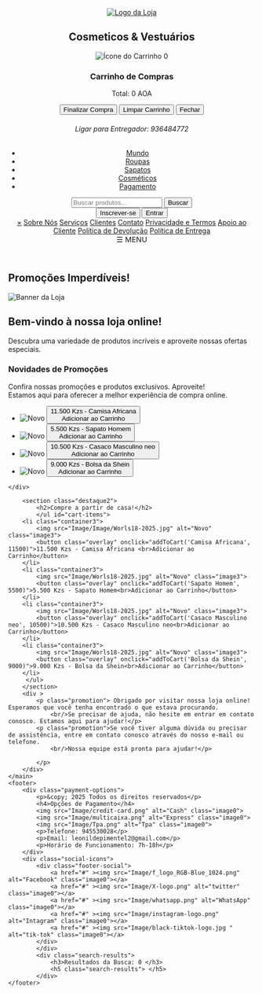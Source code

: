 <!DOCTYPE html>
<html lang="pt-BR">
    <head>
        <meta http-equiv="X-UA-Compatible" content="IE=edge">
        <meta name="language" content="en-US, en-GB">
        <meta name="language" content="pt-AO, pt-PT">
        <meta name="language" content="Portuguese (Angola)">
        <meta name="language" content="pt-BR, pt-PT">
        <meta charset="UTF-8">
        <meta name="viewport" content="width=device-width, initial-scale=1.0">
        <meta name="description" content="Compre roupas, sapatos, cosméticos e acessórios de alta qualidade na nossa loja online. Aproveite promoções imperdíveis!">
        <meta name="keywords" content="loja online, roupas, sapatos, cosméticos, acessórios, promoções, qualidade">
        <meta name="author" content="Leonilde Pimentel">
        <meta name="author" content="Lizzie burb">
        <meta name="robots" content="index, follow">
        <title>Loja-Virtual</title>
        <link rel="icon" type="image/x-icon" href="Image/favicon.jpg" class="favicon">
        <link rel="stylesheet" href="styles.css">
        <link rel="stylesheet" href="https://cdnjs.cloudflare.com/ajax/libs/font-awesome/6.0.0-beta3/css/all.min.css" 
         integrity="sha384-k6RqeWeci5ZR/Lv4MR0sA0FfDOM8d7xj1z5l5e5e5e5e5e5e5e5e5e5e5e5e5" crossorigin="anonymous">
        <script src="Javascript.js" defer></script>
    </head>
<body>
    <header>
        <nav>
            <div class="logo">
                <a href="LeonildePimentel_Galeria.html" target=" _blank">
                    <img class="logo" src="Image/Fashion2-Logo.png" alt="Logo da Loja">
                </a>
            </div>
            <h1>Cosmeticos & Vestuários</h1>
            <section class="cart1">
                <div class="cart-icon" id="cart-icon" onclick="openCart()">
                    <img src="Image/cart-icon.jpg" alt="Ícone do Carrinho" class="cart-image">
                    <span class="cart-count">0</span>
                </div>
                </section>
                <section class="cart2">
                <div class="cart-display" id="cart">
                    <h3>Carrinho de Compras</h3>
                    <ul id="cart-items"></ul>
                    <p>Total: <span id="total-price">0</span> AOA</p>
                    <button onclick="checkout()">Finalizar Compra</button>
                    <button onclick="clearCart()">Limpar Carrinho</button>
                    <button onclick="closeCart()">Fechar</button>
                    <h6 id="cart-message">Ligar para Entregador: 936484772</h6>
                </div>
            </section>  
            </div>
                <ul class="nav-links">
                    <li><a href="#contact">Mundo</a></li>
                <li><a href="Roupas-Universais.html" target="_blank">Roupas</a></li>
                <li><a href="Sapato-Universais.html" target="_blank">Sapatos</a></li>
                <li><a href="Cosmeticos-Universais.html" target="_blank">Cosméticos</a></li>
                <li><a href="#payment">Pagamento</a></li>
            </ul>
            <div class="search-bar">
                <input class="linp" type="text" placeholder="Buscar produtos..." id="search-input">
                <button class="linp" onclick="searchProducts()" aria-label="Buscar Produtos">Buscar</button>
            </div>
            <section class="botao">
                <div class="auth-buttons">
                    <button onclick="subscribe()">Inscrever-se</button>
                    <button onclick="login()">Entrar</button>
                </div>
            </section>
            <div class="sidebar3">
                <div id="mySidenav" class="sidenav">
                    <a href="javascript:void(0)" class="closebtn" onclick="closeNav()">&times;</a>
                    <a href="Sobre nós.html" target="_blank">Sobre Nós</a>
                    <a href="Servicos.html" target="_blank">Serviços</a>
                    <a href="#">Clientes</a>
                    <a href="#">Contato</a>
                    <a href="Privacidade & termos.html" target="_blank">Privacidade e Termos</a>
                    <a href="#">Apoio ao Cliente</a>
                    <a href="Politica de Devolucao.html" target="">Política de Devolução</a>
                    <a href="Politica de Entrega.html" target="_blank">Política de Entrega</a>
                </div>
                <span style="font-size: 15px; cursor: pointer;" onclick="openNav()">&#9776; MENU</span>
            </div>
        </nav>
    </header>
    <main>
        <section class="banner">
            <h1>Promoções Imperdíveis!</h1>
            <img src="Image/banner.jpg" alt="Banner da Loja" class="banner-image">
            <div class="banner-text">
                <h2>Bem-vindo à nossa loja online!</h2>
                <p class="promotion">Descubra uma variedade de produtos incríveis e aproveite nossas ofertas especiais.</p>
            </div>
        </section>
        <section id="modal" class="modal" style="display: none;">
            <div class="modal-content">
                <button onclick="openModal" class="modal-button">Clica-me!</button>
            </div>
        </section>
        <div id="myModal">
            <h3>Novidades de Promoções</h3>
                <p class="promotion">Confira nossas promoções e produtos exclusivos. Aproveite! 
                    <br/>Estamos aqui para oferecer a melhor experiência de compra online.</p>
            <ul id="cart-items">
        <li class="container3">
            <img src="Image/Image/Worls18-2025.jpg" alt="Novo" class="image3">
            <button class="overlay" onclick="addToCart('Camisa Africana', 11500)">11.500 Kzs - Camisa Africana <br>Adicionar ao Carrinho</button>
        </li>
        <li class="container3">
            <img src="Image/Worls18-2025.jpg" alt="Novo" class="image3">
            <button class="overlay" onclick="addToCart('Sapato Homem', 5500)">5.500 Kzs - Sapato Homem<br>Adicionar ao Carrinho</button>
        </li>
        <li class="container3">
            <img src="Image/Worls18-2025.jpg" alt="Novo" class="image3">
            <button class="overlay" onclick="addToCart('Casaco Masculino neo', 10500)">10.500 Kzs - Casaco Masculino neo<br>Adicionar ao Carrinho</button>
        </li>
        <li class="container3">
            <img src="Image/Worls18-2025.jpg" alt="Novo" class="image3">
            <button class="overlay" onclick="addToCart('Bolsa da Shein', 9000)">9.000 Kzs - Bolsa da Shein<br>Adicionar ao Carrinho</button>
        </li>
        </ul>
       
    </div>
       
        <section class="destaque2">
            <h2>Compre a partir de casa!</h2>
            </ul id="cart-items">
        <li class="container3">
            <img src="Image/Image/Worls18-2025.jpg" alt="Novo" class="image3">
            <button class="overlay" onclick="addToCart('Camisa Africana', 11500)">11.500 Kzs - Camisa Africana <br>Adicionar ao Carrinho</button>
        </li>
        <li class="container3">
            <img src="Image/Worls18-2025.jpg" alt="Novo" class="image3">
            <button class="overlay" onclick="addToCart('Sapato Homem', 5500)">5.500 Kzs - Sapato Homem<br>Adicionar ao Carrinho</button>
        </li>
        <li class="container3">
            <img src="Image/Worls18-2025.jpg" alt="Novo" class="image3">
            <button class="overlay" onclick="addToCart('Casaco Masculino neo', 10500)">10.500 Kzs - Casaco Masculino neo<br>Adicionar ao Carrinho</button>
        </li>
        <li class="container3">
            <img src="Image/Worls18-2025.jpg" alt="Novo" class="image3">
            <button class="overlay" onclick="addToCart('Bolsa da Shein', 9000)">9.000 Kzs - Bolsa da Shein<br>Adicionar ao Carrinho</button>
        </li>
         </ul>
        </section>
        <div >
            <p class="promotion"> Obrigado por visitar nossa loja online! Esperamos que você tenha encontrado o que estava procurando.
                <br/>Se precisar de ajuda, não hesite em entrar em contato conosco. Estamos aqui para ajudar!</p>
            <p class="promotion">Se você tiver alguma dúvida ou precisar de assistência, entre em contato conosco através do nosso e-mail ou telefone.
                <br/>Nossa equipe está pronta para ajudar!</p> 

            </p>
        </div>
    </main>
    <footer>
        <div class="payment-options">
            <p>&copy; 2025 Todos os direitos reservados</p>
            <h4>Opções de Pagamento</h4>
            <img src="Image/credit-card.png" alt="Cash" class="image0">
            <img src="Image/multicaixa.png" alt="Express" class="image0">
            <img src="Image/Tpa.png" alt="Tpa" class="image0">
            <p>Telefone: 945530028</p>
            <p>Email: leonildepimentel2@gmail.com</p>
            <p>Horário de Funcionamento: 7h-18h</p>
        </div>
        <div class="social-icons">
            <div class="footer-social">
                <a href="#" ><img src="Image/f_logo_RGB-Blue_1024.png" alt="Facebook" class="image0"></a>
                <a href="#" ><img src="Image/X-logo.png" alt="twitter"  class="image0"></a>
                <a href="#" ><img src="Image/whatsapp.png" alt="WhatsApp" class="image0"></a>
                <a href="#" ><img src="Image/instagram-logo.png" alt="Intagram" class="image0"></a>
                <a href="#" ><img src="Image/black-tiktok-logo.jpg " alt="tik-tok" class="image0"></a>
            </div>
            </div>
            <div class="search-results"> 
                <h3>Resultados da Busca: 0 </h3>
                <h5 class="search-results"> </h5>
            </div>
    </footer>
</body>
</html>

